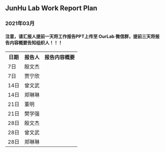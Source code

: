 
## JunHu Lab Work Report Plan

### 2021年03月



#### 注意，请汇报人提前一天将工作报告PPT上传至 OurLab 微信群，提前三天将报告内容概要告知组织人！！！
<html>
<body>

<table>
  <tr>
    <th>日期</th>
    <th>报告人</th>
    <th>报告内容概要</th>    
  </tr>
  
  
  <tr>
    <td>7日</td>
    <td>殷文杰</td>
    <td></td>
  </tr>
  
  <tr>
    <td>7日</td>
    <td>贾宁欣</td>
    <td></td>
  </tr>
  
  <tr>
    <td>14日</td>
    <td>曾文武</td>
    <td></td>
  </tr>
  
  
   <tr>
    <td>14日</td>
    <td>郑琳琳</td>
    <td></td>
  </tr>
  <tr>
    <td>21日</td>
    <td>董明</td>
    <td></td>
  </tr>

  
  <tr>
    <td>21日</td>
    <td>樊学强</td>
    <td></td>
  </tr>
  
  <tr>
    <td>28日</td>
    <td>殷文杰</td>
    <td></td>
  </tr>
  <tr>
    <td>28日</td>
    <td>曾文武</td>
    <td></td>
  </tr>
  <tr>
    <td>28日</td>
    <td>郑琳琳</td>
    <td></td>
  </tr>
  
  
  
</table>
</body>
</html>

